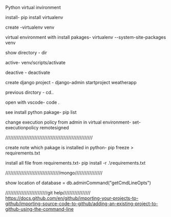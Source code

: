 Python virtual invironment



install- pip install virtualenv

create -virtualenv venv

virtual environment with install pakages-  virtualenv --system-site-packages venv



show directory - dir

active- venv/scripts/activate

deactive - deactivate

create django project - django-admin startproject weatherapp

previous dirctory - cd..

open with vscode- code .



see install python pakage- pip list

change execution policy from admin in virtual environment- set-executionpolicy remotesigned

//////////////////////////////////////////////////////

create note which pakage is installed in python- pip freeze > requirements.txt

install all file from requirements.txt- pip install -r .\requirements.txt



//////////////////////////////////mongo/////////////////

show location of database = db.adminCommand("getCmdLineOpts")

//////////////////////////git help/////////////////
https://docs.github.com/en/github/importing-your-projects-to-github/importing-source-code-to-github/adding-an-existing-project-to-github-using-the-command-line
